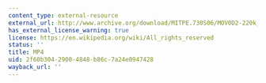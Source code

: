 ```yaml
---
content_type: external-resource
external_url: http://www.archive.org/download/MITPE.730S06/MOV0D2-220k_512kb.mp4
has_external_license_warning: true
license: https://en.wikipedia.org/wiki/All_rights_reserved
status: ''
title: MP4
uid: 2f60b304-2900-4848-b86c-7a24e0947428
wayback_url: ''
---
```

